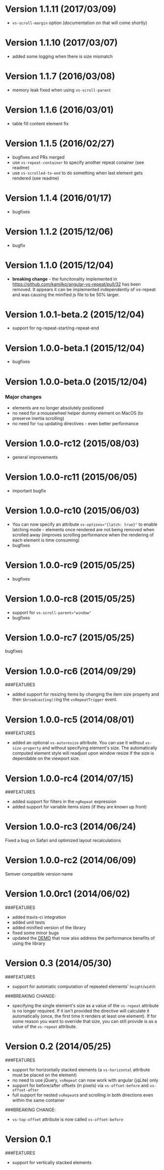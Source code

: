 Version 1.1.11 (2017/03/09)
=================

  * `vs-scroll-margin` option (documentation on that will come shortly)

Version 1.1.10 (2017/03/07)
=================

  * added some logging when there is size mismatch

Version 1.1.7 (2016/03/08)
=================

  * memory leak fixed when using `vs-scroll-parent`

Version 1.1.6 (2016/03/01)
=================

  * table fill content element fix

Version 1.1.5 (2016/02/27)
=================

  * bugfixes and PRs merged
  * use `vs-repeat-container` to specify another repeat conainer (see readme)
  * use `vs-scrolled-to-end` to do something when last element gets rendered (see readme)

Version 1.1.4 (2016/01/17)
=================

  * bugfixes

Version 1.1.2 (2015/12/06)
=================

  * bugfix

Version 1.1.0 (2015/12/04)
=================

  * **breaking change** - the funcitonality implemented in https://github.com/kamilkp/angular-vs-repeat/pull/32 has been removed. It appears it can be implemented independently of vs-repeat and was causing the minified js file to be 50% larger.

Version 1.0.1-beta.2 (2015/12/04)
=================

  * support for ng-repeat-start/ng-repeat-end

Version 1.0.0-beta.1 (2015/12/04)
=================

  * bugfixes

Version 1.0.0-beta.0 (2015/12/04)
=================

### Major changes
  * elements are no longer absolutely positioned
  * no need for a mousewheel helper dummy element on MacOS (to preserve inertia scrolling)
  * no need for `top` updating directives - even better performance

Version 1.0.0-rc12 (2015/08/03)
=================

  * general improvements

Version 1.0.0-rc11 (2015/06/05)
=================

  * important bugfix

Version 1.0.0-rc10 (2015/06/03)
=================

  * You can now specify an attribute `vs-options="{latch: true}"` to enable latching mode - elements once rendered are not being removed when scrolled away (improves scrolling performance when the rendering of each element is time consuming)
  * bugfixes

Version 1.0.0-rc9 (2015/05/25)
=================

  * bugfixes

Version 1.0.0-rc8 (2015/05/25)
=================

  * support for `vs-scroll-parent="window"`
  * bugfixes

Version 1.0.0-rc7 (2015/05/25)
=================

bugfixes

Version 1.0.0-rc6 (2014/09/29)
=================

###FEATURES
  * added support for resizing items by changing the item size property and then `$broadcasting()`ing the ``vsRepeatTrigger`` event.

Version 1.0.0-rc5 (2014/08/01)
=================

###FEATURES
  * added an optional `vs-autoresize` attribute. You can use it without `vs-size-property` and without specifying element's size. The automatically computed element style will readjust upon window resize if the size is dependable on the viewport size.

Version 1.0.0-rc4 (2014/07/15)
=================

###FEATURES
  * added support for filters in the `ngRepeat` expression
  * added support for variable items sizes (if they are known up front)

Version 1.0.0-rc3 (2014/06/24)
=================
Fixed a bug on Safari and optimized layout recalculations

Version 1.0.0-rc2 (2014/06/09)
=================
Semver compatible version name

Version 1.0.0rc1 (2014/06/02)
=================

###FEATURES
- added travis-ci integration
- added unit tests
- added minified version of the library
- fixed some minor bugs
- updated the [DEMO](http://kamilkp.github.io/angular-vs-repeat/) that now also address the performance benefits of using the library

Version 0.3 (2014/05/30)
=================

###FEATURES
- support for automatic computation of repeated elements' `height`/`width`

###BREAKING CHANGE:
- specifying the single element's size as a value of the `vs-repeat` attribute is no longer required. If it isn't provided the directive will calculate it automatically (once, the first time it renders at least one element). If for some reason you want to override that size, you can still provide is as a value of the `vs-repeat` attribute.

Version 0.2 (2014/05/25)
=================

###FEATURES
- support for horizontally stacked elements (a `vs-horizontal` attribute must be placed on the element)
- no need to use jQuery, `vsRepeat` can now work with angular (jqLite) only
- support for before/after offsets (in pixels) via `vs-offset-before` and `vs-offset-after`
- full support for nested `vsRepeat`s and scrolling in both directions even within the same container

###BREAKING CHANGE:
- `vs-top-offset` attribute is now called `vs-offset-before`

Version 0.1
=================

###FEATURES
- support for vertically stacked elements
